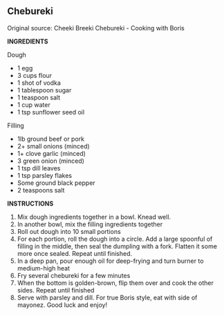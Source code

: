 ## Chebureki

Original source: Cheeki Breeki Chebureki - Cooking with Boris

**INGREDIENTS**

Dough

* 1 egg
* 3 cups flour
* 1 shot of vodka
* 1 tablespoon sugar
* 1 teaspoon salt
* 1 cup water
* 1 tsp sunflower seed oil

Filling

* 1lb ground beef or pork
* 2+ small onions (minced)
* 1+ clove garlic (minced)
* 3 green onion (minced)
* 1 tsp dill leaves
* 1 tsp parsley flakes
* Some ground black pepper
* 2 teaspoons salt

**INSTRUCTIONS**

1. Mix dough ingredients together in a bowl. Knead well.
1. In another bowl, mix the filling ingredients together
1. Roll out dough into 10 small portions
1. For each portion, roll the dough into a circle. Add a large spoonful of filling in the middle, then seal the dumpling with a fork. Flatten it some more once sealed. Repeat until finished.
1. In a deep pan, pour enough oil for deep-frying and turn burner to medium-high heat
1. Fry several chebureki for a few minutes
1. When the bottom is golden-brown, flip them over and cook the other sides. Repeat until finished
1. Serve with parsley and dill. For true Boris style, eat with side of mayonez. Good luck and enjoy!

